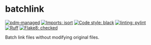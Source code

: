 # batchlink

[![pdm-managed](https://img.shields.io/badge/pdm-managed-blueviolet)](https://pdm-project.org)
[![Imports: isort](https://img.shields.io/badge/%20imports-isort-%231674b1?style=flat&labelColor=ef8336)](https://pycqa.github.io/isort)
[![Code style: black](https://img.shields.io/badge/code%20style-black-000000.svg)](https://github.com/psf/black)
[![linting: pylint](https://img.shields.io/badge/linting-pylint-yellowgreen)](https://github.com/pylint-dev/pylint)
[![Ruff](https://img.shields.io/endpoint?url=https://raw.githubusercontent.com/astral-sh/ruff/main/assets/badge/v2.json)](https://github.com/astral-sh/ruff)
[![Flake8: checked](https://img.shields.io/badge/flake8-checked-blueviolet)](https://flake8.pycqa.org)

Batch link files without modifying original files.
